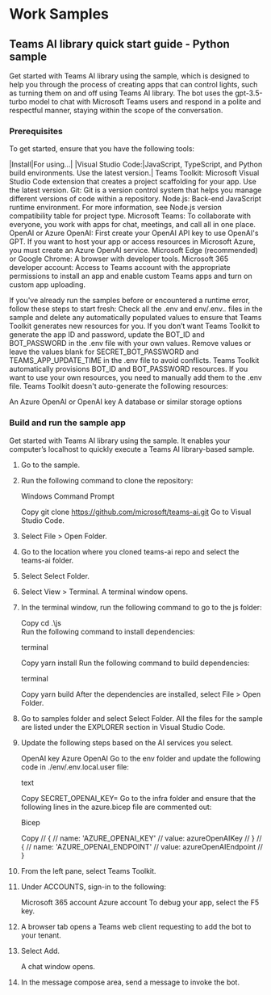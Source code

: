 # Work Samples
## Teams AI library quick start guide - Python sample


Get started with Teams AI library using the sample, which is designed to help you through the process of creating apps that can control lights, such as turning them on and off using Teams AI library. The bot uses the gpt-3.5-turbo model to chat with Microsoft Teams users and respond in a polite and respectful manner, staying within the scope of the conversation.

### Prerequisites
To get started, ensure that you have the following tools:

|Install|For using...|
|Visual Studio Code:|JavaScript, TypeScript, and Python build environments. Use the latest version.|
Teams Toolkit:	Microsoft Visual Studio Code extension that creates a project scaffolding for your app. Use the latest version.
Git:	Git is a version control system that helps you manage different versions of code within a repository.
Node.js:	Back-end JavaScript runtime environment. For more information, see Node.js version compatibility table for project type.
Microsoft Teams:	To collaborate with everyone, you work with apps for chat, meetings, and call all in one place.
OpenAI or Azure OpenAI:	First create your OpenAI API key to use OpenAI's GPT. If you want to host your app or access resources in Microsoft Azure, you must create an Azure OpenAI service.
Microsoft Edge (recommended) or Google Chrome:	A browser with developer tools.
Microsoft 365 developer account:	Access to Teams account with the appropriate permissions to install an app and enable custom Teams apps and turn on custom app uploading.

If you've already run the samples before or encountered a runtime error, follow these steps to start fresh:
Check all the .env and env/.env.*.* files in the sample and delete any automatically populated values to ensure that Teams Toolkit generates new resources for you.
If you don’t want Teams Toolkit to generate the app ID and password, update the BOT_ID and BOT_PASSWORD in the .env file with your own values.
Remove values or leave the values blank for SECRET_BOT_PASSWORD and TEAMS_APP_UPDATE_TIME in the .env file to avoid conflicts.
Teams Toolkit automatically provisions BOT_ID and BOT_PASSWORD resources. If you want to use your own resources, you need to manually add them to the .env file. Teams Toolkit doesn't auto-generate the following resources:

An Azure OpenAI or OpenAI key
A database or similar storage options

### Build and run the sample app
Get started with Teams AI library using the sample. It enables your computer’s localhost to quickly execute a Teams AI library-based sample.

1. Go to the sample.

2. Run the following command to clone the repository:

    Windows Command Prompt
    
    Copy
    git clone https://github.com/microsoft/teams-ai.git
    Go to Visual Studio Code.

3. Select File > Open Folder.

4. Go to the location where you cloned teams-ai repo and select the teams-ai folder.

5. Select Select Folder.

6. Select View > Terminal. A terminal window opens.

7. In the terminal window, run the following command to go to the js folder:

    Copy
    cd .\js\
    Run the following command to install dependencies:
    
    terminal
    
    Copy
    yarn install
    Run the following command to build dependencies:
    
    terminal
    
    Copy
    yarn build
    After the dependencies are installed, select File > Open Folder.

8. Go to samples folder and select Select Folder. All the files for the sample are listed under the EXPLORER section in Visual Studio Code.

9. Update the following steps based on the AI services you select.

    OpenAI key
    Azure OpenAI
    Go to the env folder and update the following code in ./env/.env.local.user file:
    
    text
    
    Copy
     SECRET_OPENAI_KEY=<your OpenAI key>
    Go to the infra folder and ensure that the following lines in the azure.bicep file are commented out:
    
    Bicep
    
    Copy
        // {
        //   name: 'AZURE_OPENAI_KEY'
        //   value: azureOpenAIKey
        // }
        // {
        //   name: 'AZURE_OPENAI_ENDPOINT'
        //   value: azureOpenAIEndpoint
        // }
10. From the left pane, select Teams Toolkit.

11. Under ACCOUNTS, sign-in to the following:

    Microsoft 365 account
    Azure account
    To debug your app, select the F5 key.

12. A browser tab opens a Teams web client requesting to add the bot to your tenant.

13. Select Add.

    A chat window opens.

14. In the message compose area, send a message to invoke the bot.



